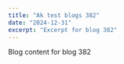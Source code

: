 ```yaml
---
title: "Ak test blogs 382"
date: "2024-12-31"
excerpt: "Excerpt for blog 382"
---
```


Blog content for blog 382